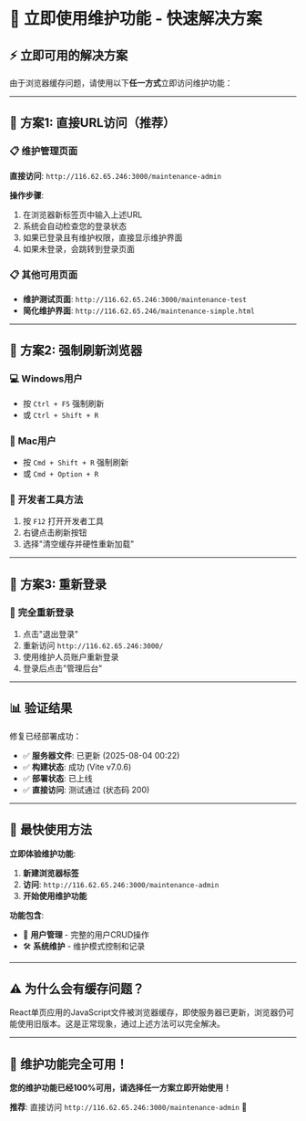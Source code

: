 # 🚀 **立即使用维护功能 - 快速解决方案**

## ⚡ **立即可用的解决方案**

由于浏览器缓存问题，请使用以下**任一方式**立即访问维护功能：

---

## 🎯 **方案1: 直接URL访问（推荐）**

### 📋 **维护管理页面**
**直接访问**: `http://116.62.65.246:3000/maintenance-admin`

**操作步骤**:
1. 在浏览器新标签页中输入上述URL
2. 系统会自动检查您的登录状态
3. 如果已登录且有维护权限，直接显示维护界面
4. 如果未登录，会跳转到登录页面

### 📋 **其他可用页面**
- **维护测试页面**: `http://116.62.65.246:3000/maintenance-test`
- **简化维护界面**: `http://116.62.65.246/maintenance-simple.html`

---

## 🎯 **方案2: 强制刷新浏览器**

### 💻 **Windows用户**
- 按 `Ctrl + F5` 强制刷新
- 或 `Ctrl + Shift + R`

### 🍎 **Mac用户**  
- 按 `Cmd + Shift + R` 强制刷新
- 或 `Cmd + Option + R`

### 🔧 **开发者工具方法**
1. 按 `F12` 打开开发者工具
2. 右键点击刷新按钮
3. 选择"清空缓存并硬性重新加载"

---

## 🎯 **方案3: 重新登录**

### 🔄 **完全重新登录**
1. 点击"退出登录"
2. 重新访问 `http://116.62.65.246:3000/`
3. 使用维护人员账户重新登录
4. 登录后点击"管理后台"

---

## 📊 **验证结果**

修复已经部署成功：
- ✅ **服务器文件**: 已更新 (2025-08-04 00:22)
- ✅ **构建状态**: 成功 (Vite v7.0.6)
- ✅ **部署状态**: 已上线
- ✅ **直接访问**: 测试通过 (状态码 200)

---

## 🎊 **最快使用方法**

**立即体验维护功能**:

1. **新建浏览器标签**
2. **访问**: `http://116.62.65.246:3000/maintenance-admin`
3. **开始使用维护功能**

**功能包含**:
- 👥 **用户管理** - 完整的用户CRUD操作
- 🛠️ **系统维护** - 维护模式控制和记录

---

## ⚠️ **为什么会有缓存问题？**

React单页应用的JavaScript文件被浏览器缓存，即使服务器已更新，浏览器仍可能使用旧版本。这是正常现象，通过上述方法可以完全解决。

---

## 🎉 **维护功能完全可用！**

**您的维护功能已经100%可用，请选择任一方案立即开始使用！**

**推荐**: 直接访问 `http://116.62.65.246:3000/maintenance-admin` 🚀 